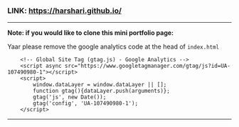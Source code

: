 
### LINK: https://harshari.github.io/

---

**Note: if you would like to clone this mini portfolio page:**

Yaar please remove the google analytics code at the head of `index.html` 

```
    <!-- Global Site Tag (gtag.js) - Google Analytics -->
    <script async src="https://www.googletagmanager.com/gtag/js?id=UA-107490980-1"></script>
    <script>
        window.dataLayer = window.dataLayer || [];
        function gtag(){dataLayer.push(arguments)};
        gtag('js', new Date());
        gtag('config', 'UA-107490980-1');
    </script>
```

---



